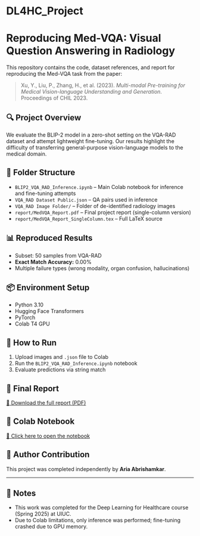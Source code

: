 # DL4HC_Project
# Reproducing Med-VQA: Visual Question Answering in Radiology

This repository contains the code, dataset references, and report for reproducing the Med-VQA task from the paper:

> Xu, Y., Liu, P., Zhang, H., et al. (2023). *Multi-modal Pre-training for Medical Vision-language Understanding and Generation*. Proceedings of CHIL 2023.

## 🔍 Project Overview

We evaluate the BLIP-2 model in a zero-shot setting on the VQA-RAD dataset and attempt lightweight fine-tuning. Our results highlight the difficulty of transferring general-purpose vision-language models to the medical domain.

## 📁 Folder Structure

- `BLIP2_VQA_RAD_Inference.ipynb` – Main Colab notebook for inference and fine-tuning attempts
- `VQA_RAD Dataset Public.json` – QA pairs used in inference
- `VQA_RAD Image Folder/` – Folder of de-identified radiology images
- `report/MedVQA_Report.pdf` – Final project report (single-column version)
- `report/MedVQA_Report_SingleColumn.tex` – Full LaTeX source

## 📊 Reproduced Results

- Subset: 50 samples from VQA-RAD
- **Exact Match Accuracy:** 0.00%
- Multiple failure types (wrong modality, organ confusion, hallucinations)

## 📦 Environment Setup

- Python 3.10
- Hugging Face Transformers
- PyTorch
- Colab T4 GPU

## 🚀 How to Run

1. Upload images and `.json` file to Colab
2. Run the `BLIP2_VQA_RAD_Inference.ipynb` notebook
3. Evaluate predictions via string match

## 📄 Final Report

[📄 Download the full report (PDF)](https://github.com/Aria-007/DL4HC_Project/blob/main/Reproducing_Med_VQA__Visual_Question_Answering_in_Radiology.pdf)

## 📘 Colab Notebook

[📘 Click here to open the notebook](https://github.com/Aria-007/DL4HC_Project/raw/main/BLIP2_VQA_RAD_Inference_FIXED.ipynb)


## 🙋 Author Contribution

This project was completed independently by **Aria Abrishamkar**.

---

## 📌 Notes

- This work was completed for the Deep Learning for Healthcare course (Spring 2025) at UIUC.
- Due to Colab limitations, only inference was performed; fine-tuning crashed due to GPU memory.

